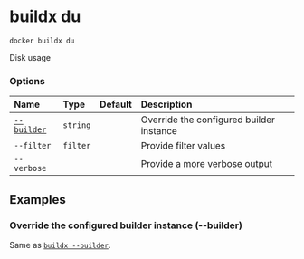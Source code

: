 # buildx du

```text
docker buildx du
```

<!---MARKER_GEN_START-->
Disk usage

### Options

| Name                    | Type     | Default | Description                              |
|:------------------------|:---------|:--------|:-----------------------------------------|
| [`--builder`](#builder) | `string` |         | Override the configured builder instance |
| `--filter`              | `filter` |         | Provide filter values                    |
| `--verbose`             |          |         | Provide a more verbose output            |


<!---MARKER_GEN_END-->

## Examples

### <a name="builder"></a> Override the configured builder instance (--builder)

Same as [`buildx --builder`](buildx.md#builder).
